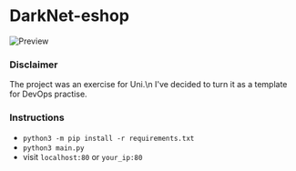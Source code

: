 # DarkNet-eshop 

![Preview](https://user-images.githubusercontent.com/30930688/215182022-9e13f435-bf5d-4e54-ad47-a4d672d80e9e.png)


### Disclaimer 
The project was an exercise for Uni.\n
I've decided to turn it as a template for DevOps practise.


### Instructions
* `python3 -m pip install -r requirements.txt`
* `python3 main.py`
* visit `localhost:80` or `your_ip:80`

